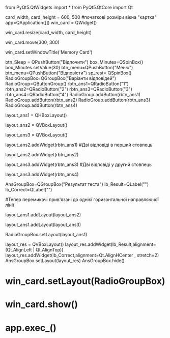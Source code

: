 from PyQt5.QtWidgets import *
from PyQt5.QtCore import Qt


card_width, card_height = 600, 500 #початкові розміри вікна "картка"
app=QApplication([])
win_card = QWidget()

win_card.resize(card_width, card_height)

win_card.move(300, 300)

win_card.setWindowTitle('Memory Card')

btn_Sleep = QPushButton("Відпочити")
box_Minutes=QSpinBox()
box_Minutes.setValue(30)
btn_menu=QPushButton("Меню")
btn_menu=QPushButton("Відповісти")
sp_rest= QSpinBox()
RadioGroupBox=QGroupBox("Варіанти відповідей")
RadioGroup=QButtonGroup()
rbtn_ans1=QRadioButton("1")
rbtn_ans2=QRadioButton("2")
rbtn_ans3=QRadioButton("3")
rbtn_ans4=QRadioButton("4")
RadioGroup.addButton(rbtn_ans1)
RadioGroup.addButton(rbtn_ans2)
RadioGroup.addButton(rbtn_ans3)
RadioGroup.addButton(rbtn_ans4)

layout_ans1 = QHBoxLayout()   

layout_ans2 = QVBoxLayout()

layout_ans3 = QVBoxLayout()


layout_ans2.addWidget(rbtn_ans1) #Дві відповіді в перший стовпець

layout_ans2.addWidget(rbtn_ans2)

layout_ans3.addWidget(rbtn_ans3) #Дві відповіді у другий стовпець

layout_ans3.addWidget(rbtn_ans4)

AnsGroupBox=QGroupBox("Результат теста")
lb_Result=QLabel("")
lb_Correct=QLabel("")

#Тепер перемикачі прив'язані до однієї горизонтальної направляючої лінії

layout_ans1.addLayout(layout_ans2)

layout_ans1.addLayout(layout_ans3) 

RadioGroupBox.setLayout(layout_ans1)


layout_res = QVBoxLayout()
layout_res.addWidget(lb_Result,alignment=(Qt.AlignLeft | Qt.AlignTop))
layout_res.addWidget(lb_Correct,alignment=Qt.AlignHCenter , stretch=2)
AnsGroupBox.setLayout(layout_res)
AnsGroupBox.hide()
# win_card.setLayout(RadioGroupBox)
# win_card.show()
# app.exec_()
